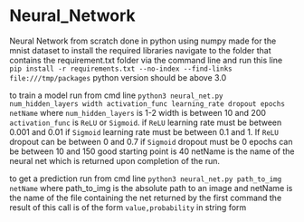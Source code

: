 # Neural_Network
Neural Network from scratch done in python using numpy made for the mnist dataset
to install the required libraries navigate to the folder that contains the requirement.txt folder via the command line and run this line `pip install -r requirements.txt --no-index --find-links file:///tmp/packages`
python version should be above 3.0

to train a model run from cmd line `python3 neural_net.py num_hidden_layers width activation_func learning_rate dropout epochs netName`
where `num_hidden_layers` is 1-2 width is between 10 and 200 `activation_func` is `ReLU` or `Sigmoid`. if `ReLU` learning rate must be between 0.001 and 0.01 if `Sigmoid` learning rate must be between 0.1 and 1. If `ReLU` dropout can be between 0 and 0.7 if `Sigmoid` dropout must be 0 epochs can be between 10 and 150 good starting point is 40 netName is the name of the neural net which is returned upon completion of the run.

to get a prediction run from cmd line `python3 neural_net.py path_to_img netName` where path_to_img is the absolute path to an image and netName is the name of the file containing the net returned by the first command the result of this call is of the form `value,probability` in string form
